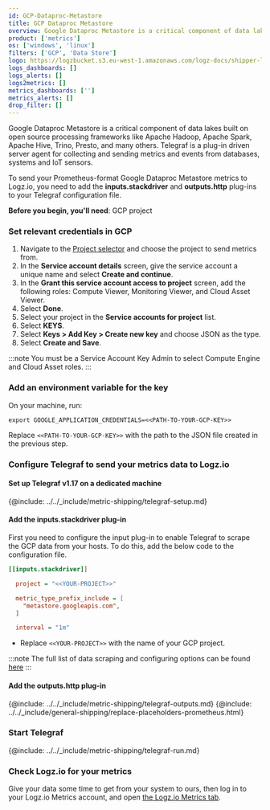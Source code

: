 ```yaml
---
id: GCP-Dataproc-Metastore 
title: GCP Dataproc Metastore 
overview: Google Dataproc Metastore is a critical component of data lakes built on open source processing frameworks like Apache Hadoop, Apache Spark, Apache Hive, Trino, Presto, and many others. Telegraf is a plug-in driven server agent for collecting and sending metrics and events from databases, systems and IoT sensors.
product: ['metrics']
os: ['windows', 'linux']
filters: ['GCP', 'Data Store']
logo: https://logzbucket.s3.eu-west-1.amazonaws.com/logz-docs/shipper-logos/gcpdataproc.png
logs_dashboards: []
logs_alerts: []
logs2metrics: []
metrics_dashboards: ['']
metrics_alerts: []
drop_filter: []
---
```


Google Dataproc Metastore is a critical component of data lakes built on open source processing frameworks like Apache Hadoop, Apache Spark, Apache Hive, Trino, Presto, and many others. Telegraf is a plug-in driven server agent for collecting and sending metrics and events from databases, systems and IoT sensors.

To send your Prometheus-format Google Dataproc Metastore metrics to Logz.io, you need to add the **inputs.stackdriver** and **outputs.http** plug-ins to your Telegraf configuration file.


**Before you begin, you'll need**:
 GCP project

 

### Set relevant credentials in GCP

1. Navigate to the [Project selector](https://console.cloud.google.com/projectselector/iam-admin/serviceaccounts/create) and choose the project to send metrics from.
2. In the **Service account details** screen, give the service account a unique name and select **Create and continue**.
3. In the **Grant this service account access to project** screen, add the following roles: Compute Viewer, Monitoring Viewer, and Cloud Asset Viewer.
4. Select **Done**.
5. Select your project in the **Service accounts for project** list.
6. Select **KEYS**.
7. Select **Keys > Add Key > Create new key** and choose JSON as the type.
8. Select **Create and Save**.

:::note
You must be a Service Account Key Admin to select Compute Engine and Cloud Asset roles.
:::
 

### Add an environment variable for the key


On your machine, run:

```shell
export GOOGLE_APPLICATION_CREDENTIALS=<<PATH-TO-YOUR-GCP-KEY>>
```

Replace `<<PATH-TO-YOUR-GCP-KEY>>` with the path to the JSON file created in the previous step.

### Configure Telegraf to send your metrics data to Logz.io

#### Set up Telegraf v1.17 on a dedicated machine

{@include: ../../_include/metric-shipping/telegraf-setup.md}

#### Add the inputs.stackdriver plug-in

First you need to configure the input plug-in to enable Telegraf to scrape the GCP data from your hosts. To do this, add the below code to the configuration file. 

``` ini
[[inputs.stackdriver]]

  project = "<<YOUR-PROJECT>>"

  metric_type_prefix_include = [
    "metastore.googleapis.com",
  ]

  interval = "1m"
```

* Replace `<<YOUR-PROJECT>>` with the name of your GCP project.

:::note
The full list of data scraping and configuring options can be found [here](https://github.com/influxdata/telegraf/blob/release-1.18/plugins/inputs/stackdriver/README.md)
:::
 

#### Add the outputs.http plug-in
  
{@include: ../../_include/metric-shipping/telegraf-outputs.md}
{@include: ../../_include/general-shipping/replace-placeholders-prometheus.html}

### Start Telegraf

{@include: ../../_include/metric-shipping/telegraf-run.md}  
  
### Check Logz.io for your metrics

Give your data some time to get from your system to ours, then log in to your Logz.io Metrics account, and open [the Logz.io Metrics tab](https://app.logz.io/#/dashboard/metrics/).


 
